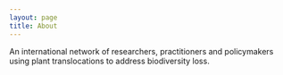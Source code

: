 ```yaml
---
layout: page
title: About
---
```


An international network of researchers, practitioners and policymakers using plant translocations to address biodiversity loss.
